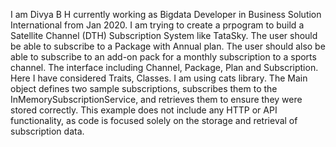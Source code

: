 I am Divya B H currently working as Bigdata Developer in Business Solution International from Jan 2020.
I am trying to create a prpogram to build a Satellite Channel (DTH) Subscription System like TataSky.
The user should be able to subscribe to a Package with Annual plan. 
The user should also be able to subscribe to an add-on pack for a monthly subscription to a sports channel.
The interface including Channel, Package, Plan and Subscription.
Here I have considered Traits, Classes.
I am using cats library. The Main object defines two sample subscriptions, subscribes them to the InMemorySubscriptionService, and retrieves them to ensure they were stored correctly. 
This example does not include any HTTP or API functionality, as code is focused solely on the storage and retrieval of subscription data.
